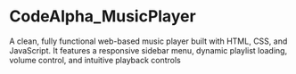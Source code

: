# CodeAlpha_MusicPlayer
A clean, fully functional web-based music player built with HTML, CSS, and JavaScript. It features a responsive sidebar menu, dynamic playlist loading, volume control, and intuitive playback controls 

